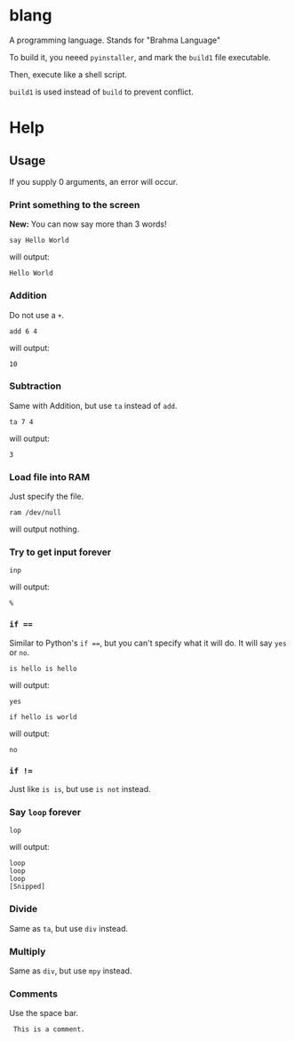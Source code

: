 # blang
A programming language. Stands for "Brahma Language"

To build it, you neeed `pyinstaller`, and mark the `build1` file executable.

Then, execute like a shell script.

`build1` is used instead of `build` to prevent conflict.
# Help
## Usage

If you supply 0 arguments, an error will occur.
### Print something to the screen
__New:__ You can now say more than 3 words!
```
say Hello World
```
will output:
```
Hello World
```
### Addition
Do not use a `+`.
```
add 6 4
```
will output:
```
10
```
### Subtraction
Same with Addition, but use `ta` instead of `add`.
```
ta 7 4
```
will output:
```
3
```
### Load file into RAM
Just specify the file.
```
ram /dev/null
```
will output nothing.
### Try to get input forever
```
inp
```
will output:
```
% 
```
### `if ==`
Similar to Python's `if ==`, but you can't specify what it will do. It will say `yes` or `no`.
```
is hello is hello
```
will output:
```
yes
```
```
if hello is world
```
will output:
```
no
```
### `if !=`
Just like `is is`, but use `is not` instead.
### Say `loop` forever
```
lop
```
will output:
```
loop
loop
loop
[Snipped]
```
### Divide
Same as `ta`, but use `div` instead.
### Multiply
Same as `div`, but use `mpy` instead.
### Comments
Use the space bar.
```
 This is a comment.
```
